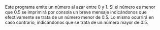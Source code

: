 Este programa emite un número al azar entre 0 y 1.
Si el número es menor que 0.5 se imprimirá por consola un breve mensaje indicándonos que efectivamente se trata de un número menor de 0.5.
Lo mismo ocurrirá en caso contrario, indicándonos que se trata de un número mayor de 0.5.
